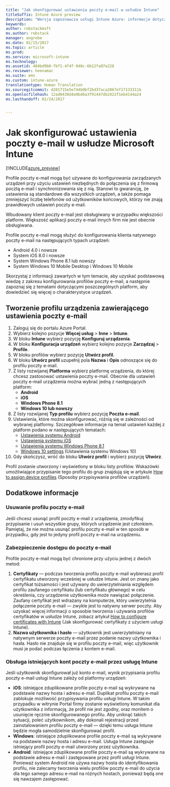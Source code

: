 ```yaml
---
title: "Jak skonfigurować ustawienia poczty e-mail w usłudze Intune"
titleSuffix: Intune Azure preview
description: "Wersja zapoznawcza usługi Intune Azure: informacje dotyczące konfigurowania usługi Intune pod kątem tworzenia połączeń z firmowymi serwerami poczty e-mail na zarządzanych urządzeniach."
keywords: 
author: robstackmsft
ms.author: robstack
manager: angrobe
ms.date: 02/15/2017
ms.topic: article
ms.prod: 
ms.service: microsoft-intune
ms.technology: 
ms.assetid: 484bd9b0-fbf1-4f4f-940c-6b12fa07e228
ms.reviewer: heenamac
ms.suite: ems
ms.custom: intune-azure
translationtype: Human Translation
ms.sourcegitcommit: d201715e5e744b0bf2bd37aca2867ef17133311b
ms.openlocfilehash: 12ad8430d4a9bd6a3f91447db2422f1eb4144a24
ms.lasthandoff: 02/24/2017


---
```


# <a name="how-to-configure-email-settings-in-microsoft-intune"></a>Jak skonfigurować ustawienia poczty e-mail w usłudze Microsoft Intune

[!INCLUDE[azure_preview](../includes/azure_preview.md)]

Profile poczty e-mail mogą być używane do konfigurowania zarządzanych urządzeń przy użyciu ustawień niezbędnych do połączenia się z firmową pocztą e-mail i synchronizowania się z nią. Stanowi to gwarancję, że ustawienia są standardowe dla wszystkich urządzeń, a także pomaga zmniejszyć liczbę telefonów od użytkowników końcowych, którzy nie znają prawidłowych ustawień poczty e-mail.

Wbudowany klient poczty e-mail jest obsługiwany w przypadku większości platform. Większość aplikacji poczty e-mail innych firm nie jest obecnie obsługiwana.

Profile poczty e-mail mogą służyć do konfigurowania klienta natywnego poczty e-mail na następujących typach urządzeń:

- Android 4.0 i nowsze
- System iOS 8.0 i nowsze
- System Windows Phone 8.1 lub nowszy
- System Windows 10 Mobile Desktop i Windows 10 Mobile

Skorzystaj z informacji zawartych w tym temacie, aby uzyskać podstawową wiedzę z zakresu konfigurowania profilów poczty e-mail, a następnie zapoznaj się z tematami dotyczącymi poszczególnych platform, aby dowiedzieć się więcej o charakterystyce urządzeń.

## <a name="create-a-device-profile-containing-email-settings"></a>Tworzenie profilu urządzenia zawierającego ustawienia poczty e-mail

1. Zaloguj się do portalu Azure Portal.
2. Wybierz kolejno pozycje **Więcej usług** > **Inne** > **Intune**.
3. W bloku **Intune** wybierz pozycję **Konfiguruj urządzenia**.
2. W bloku **Konfiguracja urządzeń** wybierz kolejno pozycje **Zarządzaj** > **Profile**.
3. W bloku profilów wybierz pozycję **Utwórz profil**.
4. W bloku **Utwórz profil** uzupełnij pola **Nazwa** i **Opis** odnoszące się do profilu poczty e-mail.
5. Z listy rozwijanej **Platforma** wybierz platformę urządzenia, do której chcesz zastosować ustawienia poczty e-mail. Obecnie dla ustawień poczty e-mail urządzenia można wybrać jedną z następujących platform:
    - **Android**
    - **iOS**
    - **Windows Phone 8.1**
    - **Windows 10 lub nowszy**
6. Z listy rozwijanej **Typ profilu** wybierz pozycję **Poczta e-mail**.
7. Ustawienia, które można skonfigurować, różnią się w zależności od wybranej platformy. Szczegółowe informacje na temat ustawień każdej z platform podano w następujących tematach:
    - [Ustawienia systemu Android](email-profile-settings-for-android.md)
    - [Ustawienia systemu iOS](email-profile-settings-for-ios.md)
    - [Ustawienia systemu Windows Phone 8.1](email-profile-settings-for-windows-phone-8-1.md)
    - [Windows 10 settings](email-profile-settings-for-windows-10.md) (Ustawienia systemu Windows 10)
8. Gdy skończysz, wróć do bloku **Utwórz profil** i wybierz pozycję **Utwórz**.

Profil zostanie utworzony i wyświetlony w bloku listy profilów.
Wskazówki umożliwiające przypisanie tego profilu do grup znajdują się w artykule [How to assign device profiles](how-to-assign-device-profiles.md) (Sposoby przypisywania profilów urządzeń).

## <a name="further-information"></a>Dodatkowe informacje

### <a name="remove-an-email-profile"></a>Usuwanie profilu poczty e-mail

Jeśli chcesz usunąć profil poczty e-mail z urządzenia, zmodyfikuj przypisanie i usuń wszystkie grupy, których urządzenie jest członkiem. Pamiętaj, że nie można usunąć profilu poczty e-mail w ten sposób w przypadku, gdy jest to jedyny profil poczty e-mail na urządzeniu.

### <a name="securing-email-access"></a>Zabezpieczenie dostępu do poczty e-mail

Profile poczty e-mail mogą być chronione przy użyciu jednej z dwóch metod:

1. **Certyfikaty** — podczas tworzenia profilu poczty e-mail wybierasz profil certyfikatu utworzony wcześniej w usłudze Intune. Jest on znany jako certyfikat tożsamości i jest używany do uwierzytelniania względem profilu zaufanego certyfikatu (lub certyfikatu głównego) w celu określenia, czy urządzenie użytkownika może nawiązać połączenie. Zaufany certyfikat jest wdrażany na komputerze, który uwierzytelnia połączenie poczty e-mail — zwykle jest to natywny serwer poczty.
Aby uzyskać więcej informacji o sposobie tworzenia i używania profilów certyfikatów w usłudze Intune, zobacz artykuł [How to configure certificates with Intune](/intune-azure/configure-devices/how-to-configure-certificates) (Jak skonfigurować certyfikaty z użyciem usługi Intune).
2. **Nazwa użytkownika i hasło** — użytkownik jest uwierzytelniany na natywnym serwerze poczty e-mail przez podanie nazwy użytkownika i hasła.
Hasło nie znajduje się w profilu poczty e-mail, więc użytkownik musi je podać podczas łączenia z kontem e-mail.


### <a name="how-intune-handles-existing-email-accounts"></a>Obsługa istniejących kont poczty e-mail przez usługę Intune

Jeśli użytkownik skonfigurował już konto e-mail, wynik przypisania profilu poczty e-mail usługi Intune zależy od platformy urządzeń:

- **iOS**: istniejące zduplikowane profile poczty e-mail są wykrywane na podstawie nazwy hosta i adresu e-mail. Duplikat profilu poczty e-mail zablokuje możliwość przypisywania profilu usługi Intune. W takim przypadku w witrynie Portal firmy zostanie wyświetlony komunikat dla użytkownika z informacją, że profil nie jest zgodny, oraz monitem o usunięcie ręcznie skonfigurowanego profilu. Aby uniknąć takich sytuacji, poleć użytkownikom, aby dokonali rejestracji przed zainstalowaniem profilu poczty e-mail — dzięki temu usługa Intune będzie mogła samodzielnie skonfigurować profil.
- **Windows**: istniejące zduplikowane profile poczty e-mail są wykrywane na podstawie nazwy hosta i adresu e-mail. Usługa Intune zastępuje istniejący profil poczty e-mail utworzony przez użytkownika.
- **Android**: istniejące zduplikowane profile poczty e-mail są wykrywane na podstawie adresu e-mail i zastępowane przez profil usługi Intune.
Ponieważ system Android nie używa nazwy hosta do identyfikowania profilu, nie zalecamy tworzenia wielu profilów poczty e-mail do użycia dla tego samego adresu e-mail na różnych hostach, ponieważ będą one się nawzajem zastępować.

